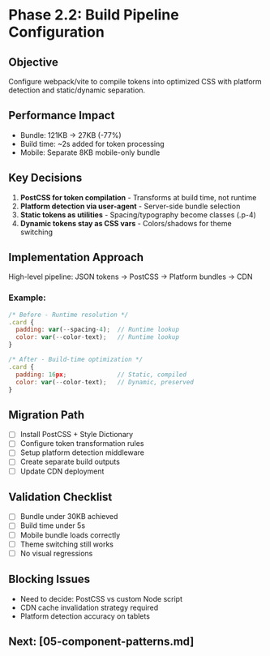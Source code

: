 # Phase 2.2: Build Pipeline Configuration

## Objective
Configure webpack/vite to compile tokens into optimized CSS with platform detection and static/dynamic separation.

## Performance Impact
- Bundle: 121KB → 27KB (-77%)
- Build time: ~2s added for token processing
- Mobile: Separate 8KB mobile-only bundle

## Key Decisions
1. **PostCSS for token compilation** - Transforms at build time, not runtime
2. **Platform detection via user-agent** - Server-side bundle selection
3. **Static tokens as utilities** - Spacing/typography become classes (.p-4)
4. **Dynamic tokens stay as CSS vars** - Colors/shadows for theme switching

## Implementation Approach
High-level pipeline: JSON tokens → PostCSS → Platform bundles → CDN

### Example:
```javascript
/* Before - Runtime resolution */
.card {
  padding: var(--spacing-4);  // Runtime lookup
  color: var(--color-text);   // Runtime lookup
}

/* After - Build-time optimization */
.card {
  padding: 16px;              // Static, compiled
  color: var(--color-text);   // Dynamic, preserved
}
```

## Migration Path
- [ ] Install PostCSS + Style Dictionary
- [ ] Configure token transformation rules
- [ ] Setup platform detection middleware
- [ ] Create separate build outputs
- [ ] Update CDN deployment

## Validation Checklist
- [ ] Bundle under 30KB achieved
- [ ] Build time under 5s
- [ ] Mobile bundle loads correctly
- [ ] Theme switching still works
- [ ] No visual regressions

## Blocking Issues
- Need to decide: PostCSS vs custom Node script
- CDN cache invalidation strategy required
- Platform detection accuracy on tablets

## Next: [05-component-patterns.md]